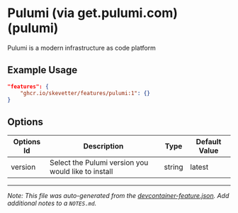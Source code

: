 
# Pulumi (via get.pulumi.com) (pulumi)

Pulumi is a modern infrastructure as code platform

## Example Usage

```json
"features": {
    "ghcr.io/skevetter/features/pulumi:1": {}
}
```

## Options

| Options Id | Description | Type | Default Value |
|-----|-----|-----|-----|
| version | Select the Pulumi version you would like to install | string | latest |



---

_Note: This file was auto-generated from the [devcontainer-feature.json](https://github.com/skevetter/features/blob/main/src/pulumi/devcontainer-feature.json).  Add additional notes to a `NOTES.md`._
